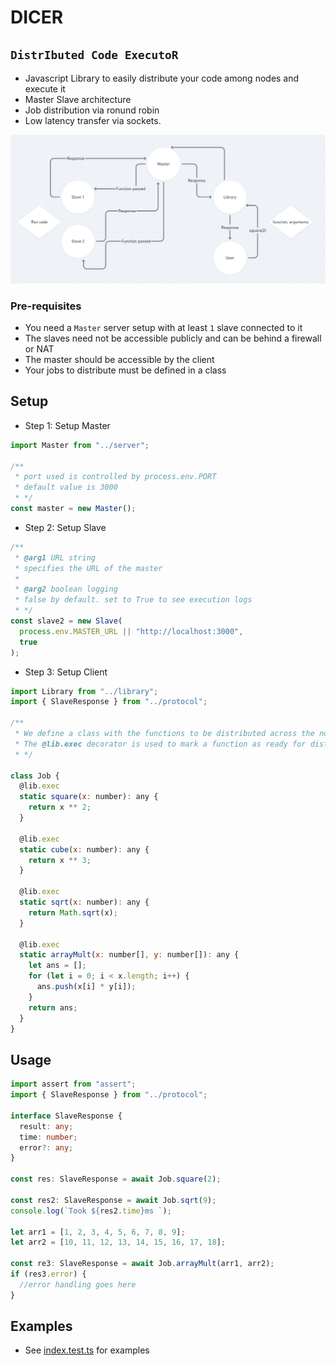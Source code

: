 # DICER

## `DistrIbuted Code ExecutoR`

- Javascript Library to easily distribute your code among nodes and execute it
- Master Slave architecture
- Job distribution via ronund robin
- Low latency transfer via sockets.

![Flow](./assets/flow.png "Data flow")
### Pre-requisites

- You need a `Master` server setup with at least `1` slave connected to it
- The slaves need not be accessible publicly and can be behind a firewall or NAT
- The master should be accessible by the client
- Your jobs to distribute must be defined in a class

## Setup

- Step 1: Setup Master

```js
import Master from "../server";

/**
 * port used is controlled by process.env.PORT
 * default value is 3000
 * */
const master = new Master();
```

- Step 2: Setup Slave

```js
/**
 * @arg1 URL string
 * specifies the URL of the master
 *
 * @arg2 boolean logging
 * false by default. set to True to see execution logs
 * */
const slave2 = new Slave(
  process.env.MASTER_URL || "http://localhost:3000",
  true
);
```

- Step 3: Setup Client

```js
import Library from "../library";
import { SlaveResponse } from "../protocol";

/**
 * We define a class with the functions to be distributed across the nodes
 * The @lib.exec decorator is used to mark a function as ready for distribution
 * */

class Job {
  @lib.exec
  static square(x: number): any {
    return x ** 2;
  }

  @lib.exec
  static cube(x: number): any {
    return x ** 3;
  }

  @lib.exec
  static sqrt(x: number): any {
    return Math.sqrt(x);
  }

  @lib.exec
  static arrayMult(x: number[], y: number[]): any {
    let ans = [];
    for (let i = 0; i < x.length; i++) {
      ans.push(x[i] * y[i]);
    }
    return ans;
  }
}
```

## Usage

```ts
import assert from "assert";
import { SlaveResponse } from "../protocol";

interface SlaveResponse {
  result: any;
  time: number;
  error?: any;
}

const res: SlaveResponse = await Job.square(2);

const res2: SlaveResponse = await Job.sqrt(9);
console.log(`Took ${res2.time}ms `);

let arr1 = [1, 2, 3, 4, 5, 6, 7, 8, 9];
let arr2 = [10, 11, 12, 13, 14, 15, 16, 17, 18];

const re3: SlaveResponse = await Job.arrayMult(arr1, arr2);
if (res3.error) {
  //error handling goes here
}
```

## Examples

- See [index.test.ts](./src/test/index.test.ts) for examples
